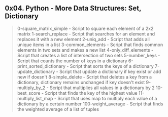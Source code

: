 ## 0x04. Python - More Data Structures: Set, Dictionary

> 0-square_matrix_simple - Script to square each element of a 2x2 matrix
> 1-search_replace - Script that searches for an element and replaces it with a new element
> 2-uniq_add - Script that adds all unique items in a list
> 3-common_elements - Script that finds common elements in two sets and makes a new list
> 4-only_diff_elements - Script that creates a list of intersection of two sets
> 5-number_keys - Script that counts the number of keys in a dictionary
> 6-print_sorted_dictionary - Script that sorts the keys of a dictionary
> 7-update_dictionary - Script that update a dictionary if key exist or add new if doesn't
> 8-simple_delete - Script that deletes a key from a dictionary, dictionary remains unchanged if key doesn't exist
> 9-multiply_by_2 - Script that multiplies all values in a dictionary by 2
> 10-best_score - Script that finds the key of the highest value
> 11-multiply_list_map - Script that uses map to multiply each value of a dictionary by a certain number
> 100-weight_average - Script that finds the weighted average of a list of tuples


